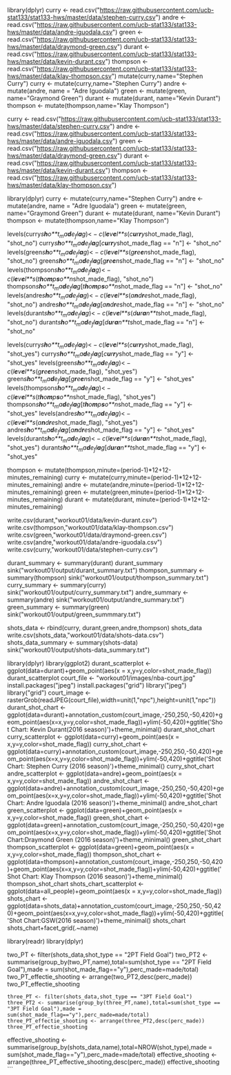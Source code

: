 library(dplyr) curry &lt;-
read.csv("<https://raw.githubusercontent.com/ucb-stat133/stat133-hws/master/data/stephen-curry.csv>")
andre &lt;-
read.csv("<https://raw.githubusercontent.com/ucb-stat133/stat133-hws/master/data/andre-iguodala.csv>")
green &lt;-
read.csv("<https://raw.githubusercontent.com/ucb-stat133/stat133-hws/master/data/draymond-green.csv>")
durant &lt;-
read.csv("<https://raw.githubusercontent.com/ucb-stat133/stat133-hws/master/data/kevin-durant.csv>")
thompson &lt;-
read.csv("<https://raw.githubusercontent.com/ucb-stat133/stat133-hws/master/data/klay-thompson.csv>")
mutate(curry,name="Stephen Curry") curry &lt;-
mutate(curry,name="Stephen Curry") andre &lt;- mutate(andre, name =
"Adre Iguodala") green &lt;- mutate(green, name="Graymond Green") durant
&lt;- mutate(durant, name="Kevin Durant") thompson &lt;-
mutate(thompson,name="Klay Thompson")

curry &lt;-
read.csv("<https://raw.githubusercontent.com/ucb-stat133/stat133-hws/master/data/stephen-curry.csv>")
andre &lt;-
read.csv("<https://raw.githubusercontent.com/ucb-stat133/stat133-hws/master/data/andre-iguodala.csv>")
green &lt;-
read.csv("<https://raw.githubusercontent.com/ucb-stat133/stat133-hws/master/data/draymond-green.csv>")
durant &lt;-
read.csv("<https://raw.githubusercontent.com/ucb-stat133/stat133-hws/master/data/kevin-durant.csv>")
thompson &lt;-
read.csv("<https://raw.githubusercontent.com/ucb-stat133/stat133-hws/master/data/klay-thompson.csv>")

library(dplyr) curry &lt;- mutate(curry,name="Stephen Curry") andre
&lt;- mutate(andre, name = "Adre Iguodala") green &lt;- mutate(green,
name="Graymond Green") durant &lt;- mutate(durant, name="Kevin Durant")
thompson &lt;- mutate(thompson,name="Klay Thompson")

levels(curry*s**h**o**t*<sub>*m*</sub>*a**d**e*<sub>*f*</sub>*l**a**g*)&lt; − *c*(*l**e**v**e**l**s*(*c**u**r**r**y*shot\_made\_flag),
"shot\_no")
curry*s**h**o**t*<sub>*m*</sub>*a**d**e*<sub>*f*</sub>*l**a**g*\[*c**u**r**r**y*shot\_made\_flag
== "n"\] &lt;- "shot\_no"
levels(green*s**h**o**t*<sub>*m*</sub>*a**d**e*<sub>*f*</sub>*l**a**g*)&lt; − *c*(*l**e**v**e**l**s*(*g**r**e**e**n*shot\_made\_flag),
"shot\_no")
green*s**h**o**t*<sub>*m*</sub>*a**d**e*<sub>*f*</sub>*l**a**g*\[*g**r**e**e**n*shot\_made\_flag
== "n"\] &lt;- "shot\_no"
levels(thompson*s**h**o**t*<sub>*m*</sub>*a**d**e*<sub>*f*</sub>*l**a**g*)&lt; − *c*(*l**e**v**e**l**s*(*t**h**o**m**p**s**o**n*shot\_made\_flag),
"shot\_no")
thompson*s**h**o**t*<sub>*m*</sub>*a**d**e*<sub>*f*</sub>*l**a**g*\[*t**h**o**m**p**s**o**n*shot\_made\_flag
== "n"\] &lt;- "shot\_no"
levels(andre*s**h**o**t*<sub>*m*</sub>*a**d**e*<sub>*f*</sub>*l**a**g*)&lt; − *c*(*l**e**v**e**l**s*(*a**n**d**r**e*shot\_made\_flag),
"shot\_no")
andre*s**h**o**t*<sub>*m*</sub>*a**d**e*<sub>*f*</sub>*l**a**g*\[*a**n**d**r**e*shot\_made\_flag
== "n"\] &lt;- "shot\_no"
levels(durant*s**h**o**t*<sub>*m*</sub>*a**d**e*<sub>*f*</sub>*l**a**g*)&lt; − *c*(*l**e**v**e**l**s*(*d**u**r**a**n**t*shot\_made\_flag),
"shot\_no")
durant*s**h**o**t*<sub>*m*</sub>*a**d**e*<sub>*f*</sub>*l**a**g*\[*d**u**r**a**n**t*shot\_made\_flag
== "n"\] &lt;- "shot\_no"

levels(curry*s**h**o**t*<sub>*m*</sub>*a**d**e*<sub>*f*</sub>*l**a**g*)&lt; − *c*(*l**e**v**e**l**s*(*c**u**r**r**y*shot\_made\_flag),
"shot\_yes")
curry*s**h**o**t*<sub>*m*</sub>*a**d**e*<sub>*f*</sub>*l**a**g*\[*c**u**r**r**y*shot\_made\_flag
== "y"\] &lt;- "shot\_yes"
levels(green*s**h**o**t*<sub>*m*</sub>*a**d**e*<sub>*f*</sub>*l**a**g*)&lt; − *c*(*l**e**v**e**l**s*(*g**r**e**e**n*shot\_made\_flag),
"shot\_yes")
green*s**h**o**t*<sub>*m*</sub>*a**d**e*<sub>*f*</sub>*l**a**g*\[*g**r**e**e**n*shot\_made\_flag
== "y"\] &lt;- "shot\_yes"
levels(thompson*s**h**o**t*<sub>*m*</sub>*a**d**e*<sub>*f*</sub>*l**a**g*)&lt; − *c*(*l**e**v**e**l**s*(*t**h**o**m**p**s**o**n*shot\_made\_flag),
"shot\_yes")
thompson*s**h**o**t*<sub>*m*</sub>*a**d**e*<sub>*f*</sub>*l**a**g*\[*t**h**o**m**p**s**o**n*shot\_made\_flag
== "y"\] &lt;- "shot\_yes"
levels(andre*s**h**o**t*<sub>*m*</sub>*a**d**e*<sub>*f*</sub>*l**a**g*)&lt; − *c*(*l**e**v**e**l**s*(*a**n**d**r**e*shot\_made\_flag),
"shot\_yes")
andre*s**h**o**t*<sub>*m*</sub>*a**d**e*<sub>*f*</sub>*l**a**g*\[*a**n**d**r**e*shot\_made\_flag
== "y"\] &lt;- "shot\_yes"
levels(durant*s**h**o**t*<sub>*m*</sub>*a**d**e*<sub>*f*</sub>*l**a**g*)&lt; − *c*(*l**e**v**e**l**s*(*d**u**r**a**n**t*shot\_made\_flag),
"shot\_yes")
durant*s**h**o**t*<sub>*m*</sub>*a**d**e*<sub>*f*</sub>*l**a**g*\[*d**u**r**a**n**t*shot\_made\_flag
== "y"\] &lt;- "shot\_yes"

thompson &lt;-
mutate(thompson,minute=(period-1)*12+12-minutes\_remaining) curry &lt;-
mutate(curry,minute=(period-1)*12+12-minutes\_remaining) andre &lt;-
mutate(andre,minute=(period-1)*12+12-minutes\_remaining) green &lt;-
mutate(green,minute=(period-1)*12+12-minutes\_remaining) durant &lt;-
mutate(durant, minute=(period-1)\*12+12-minutes\_remaining)

write.csv(durant,"workout01/data/kevin-durant.csv")
write.csv(thompson,"workout01/data/klay-thompson.csv")
write.csv(green,"workout01/data/draymond-green.csv")
write.csv(andre,"workout01/data/andre-iguodala.csv")
write.csv(curry,"workout01/data/stephen-curry.csv")

durant\_summary &lt;- summary(durant) durant\_summary
sink("workout01/output/durant\_summary.txt") thompson\_summary &lt;-
summary(thompson) sink("workout01/output/thompson\_summary.txt")
curry\_summary &lt;- summary(curry)
sink("workout01/output/curry\_summary.txt") andre\_summary &lt;-
summary(andre) sink("workout01/output/andre\_summary.txt")
green\_summary &lt;- summary(green)
sink("workout01/output/green\_summmary.txt")

shots\_data &lt;- rbind(curry, durant,green,andre,thompson) shots\_data
write.csv(shots\_data,"workout01/data/shots-data.csv")
shots\_data\_summary &lt;- summary(shots-data)
sink("workout01/output/shots-data\_summary.txt")

library(dplyr) library(ggplot2) durant\_scatterplot &lt;-
ggplot(data=durant)+geom\_point(aes(x = x,y=y,color=shot\_made\_flag))
durant\_scatterplot court\_file &lt;- "workout01/images/nba-court.jpg"
install.packages("jpeg") install.packages("grid") library("jpeg")
library("grid") court\_image
&lt;-rasterGrob(readJPEG(court\_file),width=unit(1,"npc"),height=unit(1,"npc"))
durant\_shot\_chart
&lt;-ggplot(data=durant)+annotation\_custom(court\_image,-250,250,-50,420)+geom\_point(aes(x=x,y=y,color=shot\_made\_flag))+ylim(-50,420)+ggtitle('Shot
Chart: Kevin Durant(2016 season)')+theme\_minimal() durant\_shot\_chart
curry\_scatterplot &lt;- ggplot(data=curry)+geom\_point(aes(x =
x,y=y,color=shot\_made\_flag)) curry\_shot\_chart &lt;-
ggplot(data=curry)+annotation\_custom(court\_image,-250,250,-50,420)+geom\_point(aes(x=x,y=y,color=shot\_made\_flag))+ylim(-50,420)+ggtitle('Shot
Chart: Stephen Curry (2016 season)')+theme\_minimal() curry\_shot\_chart
andre\_scatterplot &lt;- ggplot(data=andre)+geom\_point(aes(x =
x,y=y,color=shot\_made\_flag)) andre\_shot\_chart &lt;-
ggplot(data=andre)+annotation\_custom(court\_image,-250,250,-50,420)+geom\_point(aes(x=x,y=y,color=shot\_made\_flag))+ylim(-50,420)+ggtitle('Shot
Chart: Andre Iguodala (2016 season)')+theme\_minimal()
andre\_shot\_chart green\_scatterplot &lt;-
ggplot(data=green)+geom\_point(aes(x = x,y=y,color=shot\_made\_flag))
green\_shot\_chart &lt;-
ggplot(data=green)+annotation\_custom(court\_image,-250,250,-50,420)+geom\_point(aes(x=x,y=y,color=shot\_made\_flag))+ylim(-50,420)+ggtitle('Shot
Chart:Draymond Green (2016 season)')+theme\_minimal() green\_shot\_chart
thompson\_scatterplot &lt;- ggplot(data=green)+geom\_point(aes(x =
x,y=y,color=shot\_made\_flag)) thompson\_shot\_chart &lt;-
ggplot(data=thompson)+annotation\_custom(court\_image,-250,250,-50,420)+geom\_point(aes(x=x,y=y,color=shot\_made\_flag))+ylim(-50,420)+ggtitle('Shot
Chart: Klay Thompson (2016 season)')+theme\_minimal()
thompson\_shot\_chart shots\_chart\_scatterplot &lt;-
ggplot(data=all\_people)+geom\_point(aes(x =
x,y=y,color=shot\_made\_flag)) shots\_chart &lt;-
ggplot(data=shots\_data)+annotation\_custom(court\_image,-250,250,-50,420)+geom\_point(aes(x=x,y=y,color=shot\_made\_flag))+ylim(-50,420)+ggtitle('Shot
Chart:GSW(2016 season)')+theme\_minimal() shots\_chart
shots\_chart+facet\_grid(.~name)

library(readr) library(dplyr)

two\_PT &lt;- filter(shots\_data,shot\_type == "2PT Field Goal")
two\_PT2 &lt;- summarise(group\_by(two\_PT,name),total=sum(shot\_type ==
"2PT Field Goal"),made =
sum(shot\_made\_flag=="y"),perc\_made=made/total)
two\_PT\_effectie\_shooting &lt;- arrange(two\_PT2,desc(perc\_made))
two\_PT\_effectie\_shooting


     
    three_PT <- filter(shots_data,shot_type == "3PT Field Goal")
    three_PT2 <- summarise(group_by(three_PT,name),total=sum(shot_type == "3PT Field Goal"),made = sum(shot_made_flag=="y"),perc_made=made/total)
    three_PT_effectie_shooting <- arrange(three_PT2,desc(perc_made))
    three_PT_effectie_shooting

effective\_shooting &lt;-
summarise(group\_by(shots\_data,name),total=NROW(shot\_type),made =
sum(shot\_made\_flag=="y"),perc\_made=made/total) effective\_shooting
&lt;- arrange(three\_PT\_effective\_shooting,desc(perc\_made))
effective\_shooting \`\`\`
